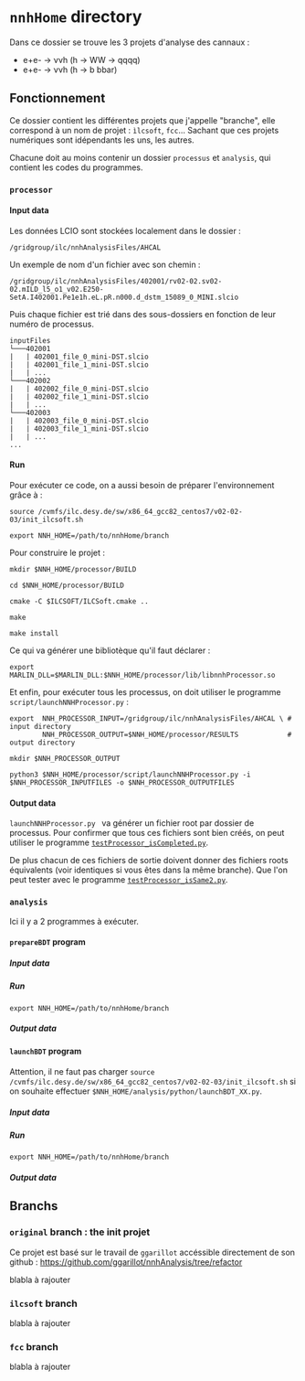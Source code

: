 # `nnhHome` directory

Dans ce dossier se trouve les 3 projets d'analyse des cannaux :
- e+e- &rarr; &nu;&nu;h (h &rarr; WW &rarr; qqqq)
- e+e- &rarr; &nu;&nu;h (h &rarr; b bbar)

## Fonctionnement  

Ce dossier contient les différentes projets que j'appelle "branche", elle correspond à un nom de projet : `ìlcsoft`, `fcc`... Sachant que ces projets numériques sont idépendants les uns, les autres. 

Chacune doit au moins contenir un dossier `processus` et `analysis`, qui contient les codes du programmes.

### `processor`

#### Input data
Les données LCIO sont stockées localement dans le dossier :
```
/gridgroup/ilc/nnhAnalysisFiles/AHCAL
```
Un exemple de nom d'un fichier avec son chemin :
``` 
/gridgroup/ilc/nnhAnalysisFiles/402001/rv02-02.sv02-02.mILD_l5_o1_v02.E250-SetA.I402001.Pe1e1h.eL.pR.n000.d_dstm_15089_0_MINI.slcio 
```
Puis chaque fichier est trié dans des sous-dossiers en fonction de leur numéro de processus.
```
inputFiles
└───402001
|   | 402001_file_0_mini-DST.slcio
|   | 402001_file_1_mini-DST.slcio
|   | ...
└───402002
|   | 402002_file_0_mini-DST.slcio
|   | 402002_file_1_mini-DST.slcio
|   | ...
└───402003
|   | 402003_file_0_mini-DST.slcio
|   | 402003_file_1_mini-DST.slcio
|   | ...
...
```
#### Run

Pour exécuter ce code, on a aussi besoin de préparer l'environnement grâce à :
```
source /cvmfs/ilc.desy.de/sw/x86_64_gcc82_centos7/v02-02-03/init_ilcsoft.sh
```
```
export NNH_HOME=/path/to/nnhHome/branch
```
Pour construire le projet :
```
mkdir $NNH_HOME/processor/BUILD 
```
```
cd $NNH_HOME/processor/BUILD
```
```
cmake -C $ILCSOFT/ILCSoft.cmake .. 
```
```
make
```
```
make install
```
Ce qui va générer une bibliotèque qu'il faut déclarer :
```
export MARLIN_DLL=$MARLIN_DLL:$NNH_HOME/processor/lib/libnnhProcessor.so
```
Et enfin, pour exécuter tous les processus, on doit utiliser le programme `script/launchNNHProcessor.py` :
```
export  NNH_PROCESSOR_INPUT=/gridgroup/ilc/nnhAnalysisFiles/AHCAL \ # input directory
        NNH_PROCESSOR_OUTPUT=$NNH_HOME/processor/RESULTS            # output directory
```
```
mkdir $NNH_PROCESSOR_OUTPUT
```
```
python3 $NNH_HOME/processor/script/launchNNHProcessor.py -i $NNH_PROCESSOR_INPUTFILES -o $NNH_PROCESSOR_OUTPUTFILES
```

#### Output data

`launchNNHProcessor.py ` va générer un fichier root par dossier de processus. Pour confirmer que tous ces fichiers sont bien créés, on peut utiliser le programme [`testProcessor_isCompleted.py`](../nnhTest/testProcessor_isCompleted.py).

De plus chacun de ces fichiers de sortie doivent donner des fichiers roots équivalents (voir identiques si vous êtes dans la même branche).
Que l'on peut tester avec le programme [`testProcessor_isSame2.py`](../nnhTest/testProcessor_isSame2.py).

### `analysis`

Ici il y a 2 programmes à exécuter.

#### `prepareBDT` program

##### Input data

##### Run
```
export NNH_HOME=/path/to/nnhHome/branch
```

##### Output data

#### `launchBDT` program

Attention, il ne faut pas charger ``source /cvmfs/ilc.desy.de/sw/x86_64_gcc82_centos7/v02-02-03/init_ilcsoft.sh`` si on souhaite effectuer `$NNH_HOME/analysis/python/launchBDT_XX.py`.
##### Input data

##### Run
```
export NNH_HOME=/path/to/nnhHome/branch
```


##### Output data


## Branchs
### ``original`` branch : the init projet
Ce projet est basé sur le travail de `ggarillot` accéssible directement de son github :
https://github.com/ggarillot/nnhAnalysis/tree/refactor

blabla à rajouter

### ``ilcsoft`` branch

blabla à rajouter

### ``fcc`` branch

blabla à rajouter
